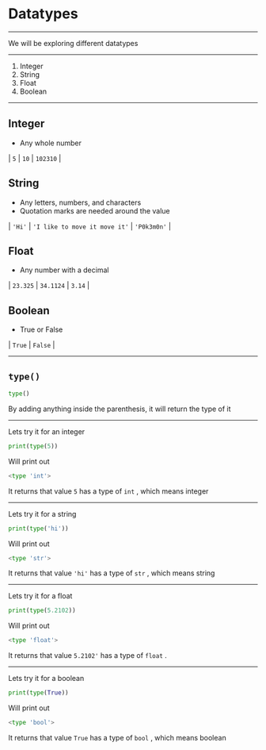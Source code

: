 # Datatypes

---

We will be exploring different datatypes

---

1. Integer
2. String
3. Float
4. Boolean

---

## Integer

* Any whole number

| `5` | `10` | `102310` |

## String

* Any letters, numbers, and characters
* Quotation marks are needed around the value

| `'Hi'` | `'I like to move it move it'` | `'P0k3m0n'` |

## Float

* Any number with a decimal

| `23.325` | `34.1124` | `3.14` |

## Boolean

* True or False

| `True` | `False` |

---

## `type()`

``` python
type()
```

By adding anything inside the parenthesis, it will return the type of it

---

Lets try it for an integer

``` python
print(type(5))
```

Will print out

``` python
<type 'int'>
```

It returns that value `5` has a type of `int` , which means integer

---

Lets try it for a string

``` python
print(type('hi'))
```

Will print out

``` python
<type 'str'>
```

It returns that value `'hi'` has a type of `str` , which means string

---

Lets try it for a float

``` python
print(type(5.2102))
```

Will print out

``` python
<type 'float'>
```

It returns that value `5.2102'` has a type of `float` .

---

Lets try it for a boolean

``` python
print(type(True))
```

Will print out

``` python
<type 'bool'>
```

It returns that value `True` has a type of `bool` , which means boolean
